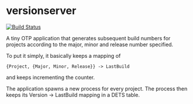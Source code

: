 versionserver
=============
[![Build Status](https://secure.travis-ci.org/tchap/versionserver.png?branch=master)](http://travis-ci.org/tchap/versionserver)

A tiny OTP application that generates subsequent build numbers for projects
according to the major, minor and release number specified.

To put it simply, it basically keeps a mapping of
	
`{Project, {Major, Minor, Release}} -> LastBuild`

and keeps incrementing the counter.

The application spawns a new process for every project.
The process then keeps its Version -> LastBuild mapping in a DETS table.
